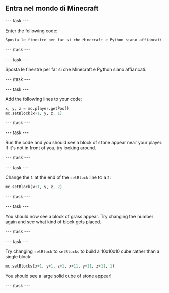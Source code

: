 ## Entra nel mondo di Minecraft

\--- task \---

Enter the following code:

```python
Sposta le finestre per far sì che Minecraft e Python siano affiancati.
```

\--- /task \---

\--- task \---

Sposta le finestre per far sì che Minecraft e Python siano affiancati.

\--- /task \---

\--- task \---

Add the following lines to your code:

```python
x, y, z = mc.player.getPos()
mc.setBlock(x+1, y, z, 1)
```

\--- /task \---

\--- task \---

Run the code and you should see a block of stone appear near your player. If it's not in front of you, try looking around.

\--- /task \---

\--- task \---

Change the `1` at the end of the `setBlock` line to a `2`:

```python
mc.setBlock(x+1, y, z, 2)
```

\--- /task \---

\--- task \---

You should now see a block of grass appear. Try changing the number again and see what kind of block gets placed.

\--- /task \---

\--- task \---

Try changing `setBlock` to `setBlocks` to build a 10x10x10 cube rather than a single block:

```python
mc.setBlocks(x+1, y+1, z+1, x+11, y+11, z+11, 1)
```

You should see a large solid cube of stone appear!

\--- /task \---